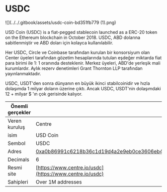 # USDC

![](../../.gitbook/assets/usdc-coin-bd351fb779 (1).png)

USD Coin (USDC) is a fiat-pegged stablecoin launched as a ERC-20 token on the Ethereum blockchain in October 2018. USDC, ABD dolarına sabitlenmiştir ve ABD doları için kolayca kullanılabilir.

Her USDC, Circle ve Coinbase tarafından kurulan bir konsorsiyum olan Center üyeleri tarafından gözetim hesaplarında tutulan eşdeğer miktarda fiat para birimi ile 1: 1 oranında desteklenir. Merkez üyeleri, ABD'de yerleşik mali kurumlardır. Aylık rezerv denetimleri Grant Thornton LLP tarafından yayınlanmaktadır.

USDC, USDT'den sonra dünyanın en büyük ikinci stabilcoinidir ve hızla dolaşımda 1 milyar doların üzerine çıktı. Ancak USDC, USDT'nin dolaşımdaki 12 + milyar $ 'ın çok gerisinde kalıyor.

| Önemli gerçekler |                                                                                                                     |
| ---------------- | ------------------------------------------------------------------------------------------------------------------- |
| Veren kuruluş    | Centre                                                                                                              |
| isim             | USD Coin                                                                                                            |
| Sembol           | USDC                                                                                                                |
| Adres            | [0xa0b86991c6218b36c1d19d4a2e9eb0ce3606eb48](https://etherscan.io/token/0xa0b86991c6218b36c1d19d4a2e9eb0ce3606eb48) |
| Decimals         | 6                                                                                                                   |
| Resmi site       | [https://www.centre.io/usdc](https://www.centre.io/usdc)                                                            |
| Sahipleri        | Over 1M addresses                                                                                                   |

